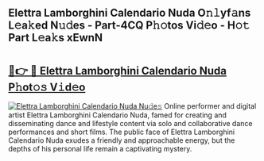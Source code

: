 ## Elettra Lamborghini Calendario Nuda O𝚗𝚕yf𝚊ns L𝚎a𝚔ed N𝚞𝚍es - Part-4CQ P𝚑𝚘tos Vi𝚍𝚎o - H𝚘𝚝 Part L𝚎a𝚔s xEwnN

# <h2><a href="http://kf0t2mh.oniu.top/?m=Elettra+Lamborghini+Calendario+Nuda">🔗👉 🔴 Elettra Lamborghini Calendario Nuda P𝚑ot𝚘𝚜 V𝚒d𝚎o</a></h2>

[![Elettra Lamborghini Calendario Nuda Nu𝚍e𝚜](https://i.imgur.com/0qMVB7G.gif)](http://kf0t2mh.oniu.top/?m=Elettra+Lamborghini+Calendario+Nuda)
Online performer and digital artist Elettra Lamborghini Calendario Nuda, famed for creating and disseminating dance and lifestyle content via solo and collaborative dance performances and short films. The public face of Elettra Lamborghini Calendario Nuda exudes a friendly and approachable energy, but the depths of his personal life remain a captivating mystery.  
